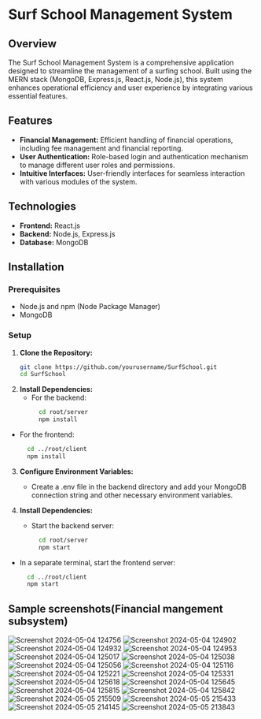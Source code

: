 # Surf School Management System

## Overview

The Surf School Management System is a comprehensive application designed to streamline the management of a surfing school. Built using the MERN stack (MongoDB, Express.js, React.js, Node.js), this system enhances operational efficiency and user experience by integrating various essential features.

## Features

- **Financial Management:** Efficient handling of financial operations, including fee management and financial reporting.
- **User Authentication:** Role-based login and authentication mechanism to manage different user roles and permissions.
- **Intuitive Interfaces:** User-friendly interfaces for seamless interaction with various modules of the system.

## Technologies

- **Frontend:** React.js
- **Backend:** Node.js, Express.js
- **Database:** MongoDB

## Installation

### Prerequisites

- Node.js and npm (Node Package Manager)
- MongoDB

### Setup

1. **Clone the Repository:**
   ```bash
   git clone https://github.com/yourusername/SurfSchool.git
   cd SurfSchool
   
2. **Install Dependencies:**
   - For the backend:
      ```bash
        cd root/server
        npm install

  - For the frontend:
      ```bash
        cd ../root/client
        npm install

3. **Configure Environment Variables:**
    - Create a .env file in the backend directory and add your MongoDB connection string and other necessary environment variables.

4. **Install Dependencies:**
   - Start the backend server:
      ```bash
        cd root/server
        npm start

  - In a separate terminal, start the frontend server:
      ```bash
        cd ../root/client
        npm start

 ## Sample screenshots(Financial mangement subsystem)

![Screenshot 2024-05-04 124756](https://github.com/SDP-1/Surf-school-management-system/assets/98279413/7e9c14e0-cb84-4c07-a97a-01eb929101a6)
![Screenshot 2024-05-04 124902](https://github.com/SDP-1/Surf-school-management-system/assets/98279413/77e13c1c-9d16-4bec-bd2b-a87405c049fc)
![Screenshot 2024-05-04 124932](https://github.com/SDP-1/Surf-school-management-system/assets/98279413/80f327f2-4108-4dcb-8b54-48d8f922747e)
![Screenshot 2024-05-04 124953](https://github.com/SDP-1/Surf-school-management-system/assets/98279413/e94cf932-ec08-4808-8767-3d347af12bca)
![Screenshot 2024-05-04 125017](https://github.com/SDP-1/Surf-school-management-system/assets/98279413/330aa8f4-5a6f-437d-a2d4-c0ee2479c564)
![Screenshot 2024-05-04 125038](https://github.com/SDP-1/Surf-school-management-system/assets/98279413/78bccadc-2886-489a-87f9-7aaeaff00493)
![Screenshot 2024-05-04 125056](https://github.com/SDP-1/Surf-school-management-system/assets/98279413/f40b0614-9a4b-43cd-a2fc-850a36c8d888)
![Screenshot 2024-05-04 125116](https://github.com/SDP-1/Surf-school-management-system/assets/98279413/c94a4cdb-bd24-4ac5-b788-f86d1971a5cd)
![Screenshot 2024-05-04 125221](https://github.com/SDP-1/Surf-school-management-system/assets/98279413/65cc9991-277f-465f-9772-22837dc707bb)
![Screenshot 2024-05-04 125331](https://github.com/SDP-1/Surf-school-management-system/assets/98279413/4b4cc042-8a34-497c-ab89-99e8e888d9cc)
![Screenshot 2024-05-04 125618](https://github.com/SDP-1/Surf-school-management-system/assets/98279413/05ffd732-7fbe-4cea-8741-401c55a49d9b)
![Screenshot 2024-05-04 125645](https://github.com/SDP-1/Surf-school-management-system/assets/98279413/5f795ff2-9c57-4190-8860-6d6a40387410)
![Screenshot 2024-05-04 125815](https://github.com/SDP-1/Surf-school-management-system/assets/98279413/557a7503-52b6-40f0-a16b-6bc2c2312316)
![Screenshot 2024-05-04 125842](https://github.com/SDP-1/Surf-school-management-system/assets/98279413/b2a43b7d-c342-4f77-b3e1-386c6ea92770)
![Screenshot 2024-05-05 215509](https://github.com/SDP-1/Surf-school-management-system/assets/98279413/32d04830-f6be-4a8e-84dc-df728c10ca8c)
![Screenshot 2024-05-05 215433](https://github.com/SDP-1/Surf-school-management-system/assets/98279413/7a0af036-644b-4240-9cfc-0e46d9b45037)
![Screenshot 2024-05-05 214145](https://github.com/SDP-1/Surf-school-management-system/assets/98279413/4c39787f-6050-4992-a232-492ea02fb048)
![Screenshot 2024-05-05 213843](https://github.com/SDP-1/Surf-school-management-system/assets/98279413/759216ac-e656-46bc-8710-091358e7cc11)
